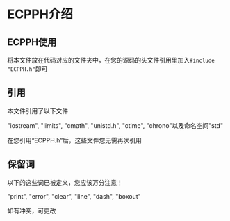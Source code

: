 # ECPPH介绍

## ECPPH使用

将本文件放在代码对应的文件夹中，在您的源码的头文件引用里加入`#include "ECPPH.h"`即可

## 引用

本文件引用了以下文件

"iostream", "limits", "cmath", "unistd.h", "ctime", "chrono"以及命名空间"std"

在您引用“ECPPH.h”后，这些文件您无需再次引用

## 保留词

以下的这些词已被定义，您应该万分注意！

"print", "error", "clear", "line", "dash", "boxout"

如有冲突，可更改
